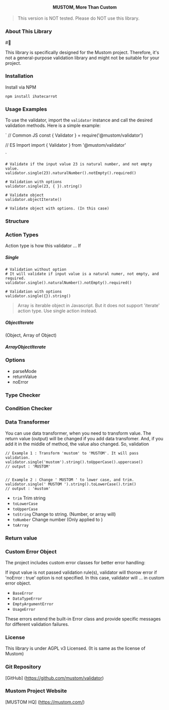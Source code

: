 <h4 align="center">MUSTOM, More Than Custom</h4>

> This version is NOT tested. Please do NOT use this library.

### About This Library
#:carrot:



This library is specifically designed for the Mustom project. Therefore, it's not a general-purpose validation library and might not be suitable for your project.



### Installation

Install via NPM
```
npm install ihatecarrot
```


### Usage Examples

To use the validator, import the `validator` instance and call the desired validation methods. Here is a simple example:

`
// Common JS
const { Validator } = require('@mustom/validator')



// ES Import
import { Validator } from '@mustom/validator'

`


```
# Validate if the input value 23 is natural number, and not empty value.
validator.single(23).naturalNumber().notEmpty().required()
```

```
# Validation with options
validator.single(23, { }).string()
```

```
# Validate object
validator.objectIterate()
```

```
# Validate object with options. (In this case)

```

### Structure



### Action Types

Action type is how this validator ...
If

##### Single

```
# Validation without option
# It will validate if input value is a natural numer, not empty, and required.
validator.single().naturalNumber().notEmpty().required()

# Validation with options
validator.single({}).string()

```

> Array is iterable object in Javascript. But it does not support 'iterate' action type.
> Use single action instead.


##### ObjectIterate
 (Object, Array of Object)





##### ArrayObjectIterate





### Options

- parseMode
- returnValue
- noError



### Type Checker



### Condition Checker



### Data Transformer
You can use data transformer, when you need to transform value.
The return value (output) will be changed if you add data transfomer.
And, if you add it in the middle of method, the value also changed. So, validation 

```
// Example 1 : Transform 'mustom' to 'MUSTOM'. It will pass validation. 
validator.single('mustom').string().toUpperCase().uppercase()
// output : 'MUSTOM'


// Example 2 : Change ' MUSTOM ' to lower case, and trim.
validator.single(' MUSTOM ').string().toLowerCase().trim()
// output : 'mustom'
```

- `trim` Trim string
- `toLowerCase` 
- `toUpperCase`
- `toString` Change to string. (Number, or array will)
- `toNumber` Change number (Only applied to )
- `toArray` 


### Return value


### Custom Error Object
The project includes custom error classes for better error handling:

If input value is not passed validation rule(s), validator will thorow error if 'noError : true' option is not specified.
In this case, validator will ... in custom error object.


- `BaseError`
- `DataTypeError`
- `EmptyArgumentError`
- `UsageError`

These errors extend the built-in Error class and provide specific messages for different validation failures.

### License
This library is under AGPL v3 Licensed. (It is same as the license of Mustom)

### Git Repository
[GitHub] (https://github.com/mustom/validator)

### Mustom Project Website

[MUSTOM HQ] (https://mustom.com/)



